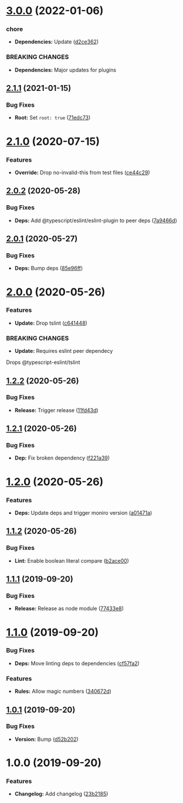 # [3.0.0](https://github.com/cblanc/eslint-config/compare/2.1.1...3.0.0) (2022-01-06)


### chore

* **Dependencies:** Update ([d2ce362](https://github.com/cblanc/eslint-config/commit/d2ce362ed82b59d32b02db0a39d1aec95dfafac8))


### BREAKING CHANGES

* **Dependencies:** Major updates for plugins

## [2.1.1](https://github.com/cblanc/eslint-config/compare/2.1.0...2.1.1) (2021-01-15)


### Bug Fixes

* **Root:** Set `root: true` ([71edc73](https://github.com/cblanc/eslint-config/commit/71edc7376e53ce4246197a82533c398be1cda2a6))

# [2.1.0](https://github.com/cblanc/eslint-config/compare/2.0.2...2.1.0) (2020-07-15)


### Features

* **Override:** Drop no-invalid-this from test files ([ce44c29](https://github.com/cblanc/eslint-config/commit/ce44c29d17b782e8b8b8e1c2432a05af15f8302e))

## [2.0.2](https://github.com/cblanc/eslint-config/compare/2.0.1...2.0.2) (2020-05-28)


### Bug Fixes

* **Deps:** Add @typescript/eslint/eslint-plugin to peer deps ([7a9466d](https://github.com/cblanc/eslint-config/commit/7a9466dcbdfa1c307910ecbe63cef43d6d48e05a))

## [2.0.1](https://github.com/cblanc/eslint-config/compare/2.0.0...2.0.1) (2020-05-27)


### Bug Fixes

* **Deps:** Bump deps ([85e96ff](https://github.com/cblanc/eslint-config/commit/85e96ff660e4c5e1630babb032ec0692ecd1674f))

# [2.0.0](https://github.com/cblanc/eslint-config/compare/1.2.2...2.0.0) (2020-05-26)


### Features

* **Update:** Drop tslint ([c641448](https://github.com/cblanc/eslint-config/commit/c641448c1aae05f77ec1d88eec419dc6a68efa28))


### BREAKING CHANGES

* **Update:** Requires eslint peer dependecy

Drops @typescript-eslint/tslint

## [1.2.2](https://github.com/cblanc/eslint-config/compare/1.2.1...1.2.2) (2020-05-26)


### Bug Fixes

* **Release:** Trigger release ([11fd43d](https://github.com/cblanc/eslint-config/commit/11fd43d7dd3b1136d079479fc70b1999b2eb418c))

## [1.2.1](https://github.com/cblanc/eslint-config/compare/1.2.0...1.2.1) (2020-05-26)


### Bug Fixes

* **Dep:** Fix broken dependency ([f221a39](https://github.com/cblanc/eslint-config/commit/f221a39))

# [1.2.0](https://github.com/cblanc/eslint-config/compare/1.1.2...1.2.0) (2020-05-26)


### Features

* **Deps:** Update deps and trigger moniro version ([a01471a](https://github.com/cblanc/eslint-config/commit/a01471a))

## [1.1.2](https://github.com/cblanc/eslint-config/compare/1.1.1...1.1.2) (2020-05-26)


### Bug Fixes

* **Lint:** Enable boolean literal compare ([b2ace00](https://github.com/cblanc/eslint-config/commit/b2ace00))

## [1.1.1](https://github.com/cblanc/eslint-config/compare/1.1.0...1.1.1) (2019-09-20)


### Bug Fixes

* **Release:** Release as node module ([77433e8](https://github.com/cblanc/eslint-config/commit/77433e8))

# [1.1.0](https://github.com/cblanc/eslint-config/compare/1.0.1...1.1.0) (2019-09-20)


### Bug Fixes

* **Deps:** Move linting deps to dependencies ([cf57fa2](https://github.com/cblanc/eslint-config/commit/cf57fa2))


### Features

* **Rules:** Allow magic numbers ([340672d](https://github.com/cblanc/eslint-config/commit/340672d))

## [1.0.1](https://github.com/cblanc/eslint-config/compare/1.0.0...1.0.1) (2019-09-20)


### Bug Fixes

* **Version:** Bump ([d52b202](https://github.com/cblanc/eslint-config/commit/d52b202))

# 1.0.0 (2019-09-20)


### Features

* **Changelog:** Add changelog ([23b2185](https://github.com/cblanc/eslint-config/commit/23b2185))
